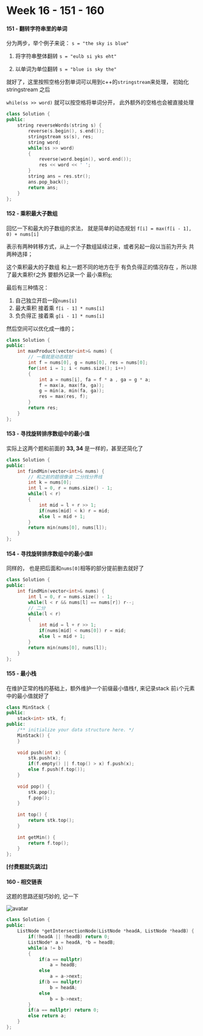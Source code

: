 <!--
 * @Description: 
 * @Versions: 
 * @Author: Vernon Cui
 * @Github: https://github.com/vernon97
 * @Date: 2020-12-30 21:17:53
 * @LastEditors: Vernon Cui
 * @LastEditTime: 2021-01-03 04:03:11
 * @FilePath: /.leetcode/Users/vernon/Leetcode-notes/week16.md
-->
# Week 16 - 151 - 160

#### 151 - 翻转字符串里的单词

分为两步，举个例子来说：
`s = "the sky is blue"`

1. 将字符串整体翻转
`s = "eulb si yks eht"`

2. 以单词为单位翻转
`s = "blue is sky the"`

就好了，这里按照空格分割单词可以用到c++的`stringstream`来处理， 初始化stringstream 之后

`while(ss >> word)` 就可以按空格将单词分开， 此外额外的空格也会被直接处理

```cpp
class Solution {
public:
    string reverseWords(string s) {
        reverse(s.begin(), s.end());
        stringstream ss(s), res;
        string word;
        while(ss >> word)
        {
            reverse(word.begin(), word.end());
            res << word << ' ';
        }
        string ans = res.str();
        ans.pop_back();
        return ans;
    }
};
```

#### 152 - 乘积最大子数组

回忆一下和最大的子数组的求法， 就是简单的动态规划
`f[i] = max(f[i - 1], 0) + nums[i]` 

表示有两种转移方式，从上一个子数组延续过来，或者另起一段以当前为开头 共两种选择；

这个乘积最大的子数组 和上一题不同的地方在于 有负负得正的情况存在
，所以除了最大乘积`f`之外 要额外记录一个 最小乘积`g`;

最后有三种情况：

1. 自己独立开启一段`nums[i]`
2. 最大乘积 接着乘 `f[i - 1] * nums[i]`
3. 负负得正 接着乘 `g[i - 1] * nums[i]`

然后空间可以优化成一维的；

```cpp
class Solution {
public:
    int maxProduct(vector<int>& nums) {
        // 一看就是动态规划
        int f = nums[0], g = nums[0], res = nums[0];
        for(int i = 1; i < nums.size(); i++)
        {
            int a = nums[i], fa = f * a , ga = g * a;
            f = max(a, max(fa, ga));
            g = min(a, min(fa, ga));
            res = max(res, f);
        }
        return res;
    }
};
```

#### 153 - 寻找旋转排序数组中的最小值

实际上这两个题和前面的 **33, 34** 是一样的，甚至还简化了

```cpp
class Solution {
public:
    int findMin(vector<int>& nums) {
        // 和之前的题很像诶 二分找分界线 
        int k = nums[0];
        int l = 0, r = nums.size() - 1;
        while(l < r)
        {
            int mid = l + r >> 1;
            if(nums[mid] < k) r = mid;
            else l = mid + 1;
        }
        return min(nums[0], nums[l]);
    }
};
```

#### 154 - 寻找旋转排序数组中的最小值II

同样的， 也是把后面和`nums[0]`相等的部分提前删去就好了

```cpp
class Solution {
public:
    int findMin(vector<int>& nums) {
        int l = 0, r = nums.size() - 1;
        while(l < r && nums[l] == nums[r]) r--;
        // 二分
        while(l < r)
        {
            int mid = l + r >> 1;
            if(nums[mid] < nums[0]) r = mid;
            else l = mid + 1;
        }
        return min(nums[0], nums[l]);
    }
};
```

#### 155 - 最小栈

在维护正常的栈的基础上，额外维护一个前缀最小值栈`f`, 来记录stack 前`i`个元素中的最小值就好了


```cpp
class MinStack {
public:
    stack<int> stk, f;
public:
    /** initialize your data structure here. */
    MinStack() {
    }
    
    void push(int x) {
        stk.push(x);
        if(f.empty() || f.top() > x) f.push(x);
        else f.push(f.top());
    }
    
    void pop() {
        stk.pop();
        f.pop();
    }
    
    int top() {
        return stk.top();
    }
    
    int getMin() {
        return f.top();
    }
};
```

**[付费题就先跳过]**

#### 160 - 相交链表

这题的思路还挺巧妙的, 记一下

![avatar](figs/32.jpeg)

```cpp
class Solution {
public:
    ListNode *getIntersectionNode(ListNode *headA, ListNode *headB) {
        if(!headA || !headB) return 0;
        ListNode* a = headA, *b = headB;
        while(a != b)
        {
            if(a == nullptr)
                a = headB;
            else
                a = a->next;
            if(b == nullptr)
                b = headA;
            else
                b = b->next;
        }
        if(a == nullptr) return 0;
        else return a;
    }
};
```
